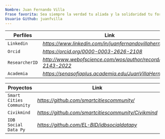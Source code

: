 ```yaml
---
Nombre: Juan Fernando Villa
Frase favorita: Sea siempre la verdad tu aliada y la solidaridad tu forma de vida para no vivir en la deshonra de fines egoistas y el prejuicio. 
Usuario Github: juanfvilla
---
```


| **Perfiles** | **Link** |
| --- | --- |
| `Linkedin` | *https://www.linkedin.com/in/juanfernandovillahernandez/* |
| `Orcid` | *https://orcid.org/0000-0003-2626-2108* |
| `ResearcherID` | *http://www.webofscience.com/wos/author/record/HDO-2143-2022* |
| `Academia` | *https://senasofiaplus.academia.edu/JuanVillaHernández* |


| **Proyectos** | **Link** |
| --- | --- |
| `Smart Cities Community` | *https://github.com/smartcitiescommunity/* |
| `Civikmind` | *https://github.com/smartcitiescommunity/Civikmind* |
| `IDB Social Data Py` | *https://github.com/EL-BID/idbsocialdatapy* |

